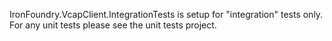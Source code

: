 ﻿IronFoundry.VcapClient.IntegrationTests is setup for "integration" tests only. For any unit tests please see the unit tests project.
